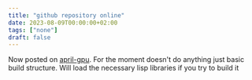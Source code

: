 ```yaml
---
title: "github repository online"
date: 2023-08-09T00:00:00+02:00
tags: ["none"]
draft: false
---
```


Now posted on [april-gpu](https://github.com/jthing/april-gpu). For the moment doesn't do anything just basic build structure.
Will load the necessary lisp libraries if you try to build it
